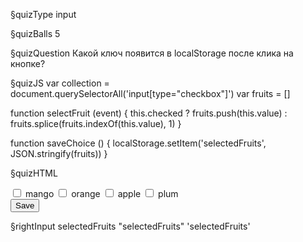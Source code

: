 §quizType
input

§quizBalls
5



§quizQuestion
Какой ключ появится в localStorage после клика на кнопке?



§quizJS
var collection = document.querySelectorAll('input[type="checkbox"]')
var fruits = []

function selectFruit (event) {
  this.checked
    ? fruits.push(this.value)
    : fruits.splice(fruits.indexOf(this.value), 1)
}

function saveChoice () {
  localStorage.setItem('selectedFruits', JSON.stringify(fruits))
}

§quizHTML
<body>
  <input type="checkbox" name="fruits" value="mango">
  <label>mango</label>
  <input type="checkbox" name="fruits" value="orange">
  <label>orange</label>
  <input type="checkbox" name="fruits" value="apple">
  <label>apple</label>
  <input type="checkbox" name="fruits" value="plum">
  <label>plum</label>
  <br>
  <button onclick="saveChoice()">
    Save
  </button>
</body>

§rightInput
selectedFruits
"selectedFruits"
'selectedFruits'
